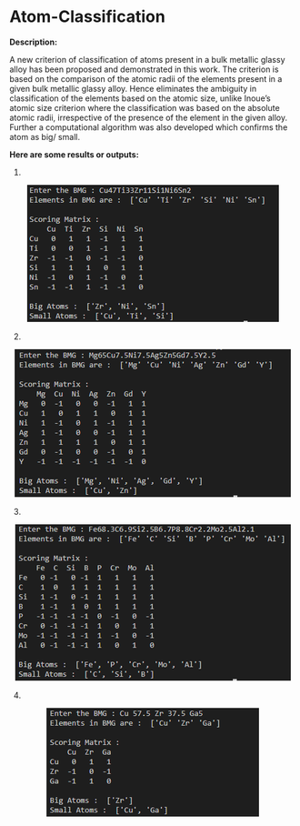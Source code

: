 # Atom-Classification

__Description:__

A new criterion of classification of atoms present in a bulk metallic glassy alloy has been
proposed and demonstrated in this work. The criterion is based on the comparison of the
atomic radii of the elements present in a given bulk metallic glassy alloy. Hence eliminates
the ambiguity in classification of the elements based on the atomic size, unlike Inoue’s
atomic size criterion where the classification was based on the absolute atomic radii,
irrespective of the presence of the element in the given alloy. Further a computational
algorithm was also developed which confirms the atom as big/ small.


__Here are some results or outputs:__

1.

<p align="center">
  <img src="Images\class1.png">
</p>

2.

<p align="center">
  <img src="Images\class2.png">
</p>

3.

<p align="center">
  <img src="Images\class3.png">
</p>

4.

<p align="center">
  <img src="Images\class4.png">
</p>
